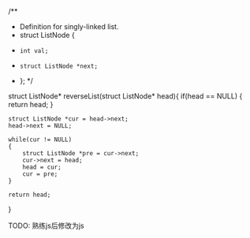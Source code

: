 /**
 * Definition for singly-linked list.
 * struct ListNode {
 *     int val;
 *     struct ListNode *next;
 * };
 */


struct ListNode* reverseList(struct ListNode* head){
    if(head == NULL)
    {
        return head;
    }

    struct ListNode *cur = head->next;
    head->next = NULL;
    
    while(cur != NULL)
    {
        struct ListNode *pre = cur->next;
        cur->next = head;
        head = cur;
        cur = pre;
    }

    return head;
}

TODO: 熟练js后修改为js